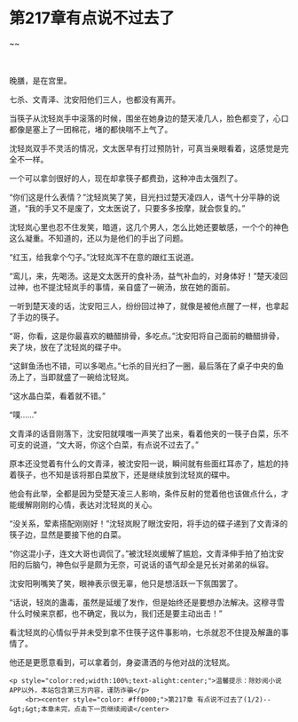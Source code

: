 # 第217章有点说不过去了
~~
    	    <p name="pagetop" href="javascript:void(0);" onclick="return false" style="line-height: 35px;padding: 10px;color: #333;"> </p><p>晚膳，是在宫里。</p><p>七杀、文青泽、沈安阳他们三人，也都没有离开。</p><p>当筷子从沈轻岚手中滚落的时候，围坐在她身边的楚天凌几人，脸色都变了，心口都像是塞上了一团棉花，堵的都快喘不上气了。</p><p>沈轻岚双手不灵活的情况，文太医早有打过预防针，可真当亲眼看着，这感觉是完全不一样。</p><p>一个可以拿剑很好的人，现在却拿筷子都费劲，这种冲击太强烈了。</p><p>“你们这是什么表情？”沈轻岚笑了笑，目光扫过楚天凌四人，语气十分平静的说道，“我的手又不是废了，文太医说了，只要多多按摩，就会恢复的。”</p><p>沈轻岚心里也忍不住发笑，暗道，这几个男人，怎么比她还要敏感，一个个的神色这么凝重。不知道的，还以为是他们的手出了问题。</p><p>“红玉，给我拿个勺子。”沈轻岚浑不在意的跟红玉说道。</p><p>“鸾儿，来，先喝汤。这是文太医开的食补汤，益气补血的，对身体好！”楚天凌回过神，也不提沈轻岚手的事情，亲自盛了一碗汤，放在她的面前。</p><p>一听到楚天凌的话，沈安阳三人，纷纷回过神了，就像是被他点醒了一样，也拿起了手边的筷子。</p><p>“哥，你看，这是你最喜欢的糖醋排骨，多吃点。”沈安阳将自己面前的糖醋排骨，夹了块，放在了沈轻岚的碟子中。</p><p>“这鲜鱼汤也不错，可以多喝点。”七杀的目光扫了一圈，最后落在了桌子中央的鱼汤上了，当即就盛了一碗给沈轻岚。</p><p>“这水晶白菜，看着就不错。”</p><p>“噗……”</p><p>文青泽的话音刚落下，沈安阳就噗嗤一声笑了出来，看着他夹的一筷子白菜，乐不可支的说道，“文大哥，你这个白菜，有点说不过去了。”</p><p>原本还没觉着有什么的文青泽，被沈安阳一说，瞬间就有些面红耳赤了，尴尬的持着筷子，也不知是该将那白菜放下，还是继续放到沈轻岚的碟中。</p><p>他会有此举，全都是因为受楚天凌三人影响，条件反射的觉着他也该做点什么，才能缓解刚刚的心情，表达对沈轻岚的关心。</p><p>“没关系，荤素搭配刚刚好！”沈轻岚睨了眼沈安阳，将手边的碟子递到了文青泽的筷子边，显然是要接下他的白菜。</p><p>“你这混小子，连文大哥也调侃了。”被沈轻岚缓解了尴尬，文青泽伸手拍了拍沈安阳的后脑勺，神色似乎是颇为无奈，可说话的语气却全是兄长对弟弟的纵容。</p><p>沈安阳咧嘴笑了笑，眼神表示很无辜，他只是想活跃一下氛围罢了。</p><p>“话说，轻岚的蛊毒，虽然是延缓了发作，但是始终还是要想办法解决。这穆寻雪什么时候来京都，也不确定，我以为，我们还是要主动出击！”</p><p>看沈轻岚的心情似乎并未受到拿不住筷子这件事影响，七杀就忍不住提及解蛊的事情了。</p><p>他还是更愿意看到，可以拿着剑，身姿潇洒的与他对战的沈轻岚。</p>
    	
   	<p style="color:red;width:100%;text-alight:center;">温馨提示：除妙阅小说APP以外，本站包含第三方内容，谨防诈骗</p>
    	<br><center style="color: #ff0000;">第217章 有点说不过去了(1/2)--&gt;&gt;本章未完，点击下一页继续阅读</center>
    	
